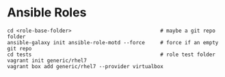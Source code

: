 # Ansible Roles

    cd <role-base-folder>                             # maybe a git repo folder
    ansible-galaxy init ansible-role-motd --force     # force if an empty git repo
    cd tests                                          # role test folder
    vagrant init generic/rhel7
    vagrant box add generic/rhel7 --provider virtualbox
  
